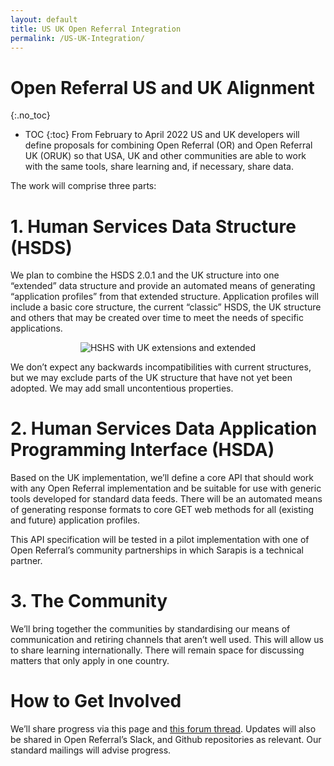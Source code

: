 ```yaml
---
layout: default
title: US UK Open Referral Integration
permalink: /US-UK-Integration/
---
```


# Open Referral US and UK Alignment
{:.no_toc}
* TOC 
{:toc}
From February to April 2022 US and UK developers will define proposals for combining Open Referral (OR) and Open Referral UK (ORUK) so that USA, UK and other communities are able to work with the same tools, share learning and, if necessary, share data.

The work will comprise three parts:

# 1. Human Services Data Structure (HSDS)
We plan to combine the HSDS 2.0.1 and the UK structure into one “extended” data structure and provide an automated means of generating “application profiles” from that extended structure. Application profiles will include a basic core structure, the current “classic” HSDS, the UK structure and others that may be created over time to meet the needs of specific applications.

<p style="text-align: center;">
    <img src="https://raw.githubusercontent.com/esd-org-uk/human-services/master/Resources/HSDS_OpenReferral_US_Transparent.png" alt="HSHS with UK extensions and extended" class="img-fluid">
</p>

We don’t expect any backwards incompatibilities with current structures, but we may exclude parts of the UK structure that have not yet been adopted. We may add small uncontentious properties.

# 2. Human Services Data Application Programming Interface (HSDA)
Based on the UK implementation, we’ll define a core API that should work with any Open Referral implementation and be suitable for use with generic tools developed for standard data feeds. There will be an automated means of generating response formats to core GET web methods for all (existing and future) application profiles.

This API specification will be tested in a pilot implementation with one of Open Referral’s community partnerships in which Sarapis is a technical partner. 

# 3. The Community
We’ll bring together the communities by standardising our means of communication and retiring channels that aren’t well used. This will allow us to share learning internationally. There will remain space for discussing matters that only apply in one country.

# How to Get Involved
We’ll share progress via this page and [this forum thread](https://forum.openreferraluk.org/t/us-and-uk-alignment-and-version-control/150). Updates will also be shared in Open Referral’s Slack, and Github repositories as relevant. Our standard mailings will advise progress.
